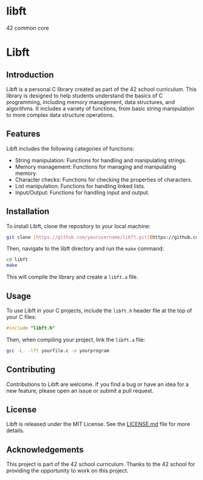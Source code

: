 # libft
42 common core

# Libft

## Introduction

Libft is a personal C library created as part of the 42 school curriculum. This library is designed to help students understand the basics of C programming, including memory management, data structures, and algorithms. It includes a variety of functions, from basic string manipulation to more complex data structure operations.

## Features

Libft includes the following categories of functions:

- String manipulation: Functions for handling and manipulating strings.
- Memory management: Functions for managing and manipulating memory.
- Character checks: Functions for checking the properties of characters.
- List manipulation: Functions for handling linked lists.
- Input/Output: Functions for handling input and output.

## Installation

To install Libft, clone the repository to your local machine:

```bash
git clone [https://github.com/yourusername/libft.git](https://github.com/pnshad/libft)
```

Then, navigate to the libft directory and run the `make` command:

```bash
cd libft
make
```

This will compile the library and create a `libft.a` file.

## Usage

To use Libft in your C projects, include the `libft.h` header file at the top of your C files:

```c
#include "libft.h"
```

Then, when compiling your project, link the `libft.a` file:

```bash
gcc -L. -lft yourfile.c -o yourprogram
```

## Contributing

Contributions to Libft are welcome. If you find a bug or have an idea for a new feature, please open an issue or submit a pull request.

## License

Libft is released under the MIT License. See the [LICENSE.md](LICENSE.md) file for more details.

## Acknowledgements

This project is part of the 42 school curriculum. Thanks to the 42 school for providing the opportunity to work on this project.
